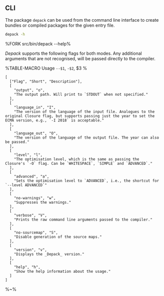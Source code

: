 ## **CLI**

The package `depack` can be used from the command line interface to create bundles or compiled packages for the given entry file.

```sh
depack -h
```

%FORK src/bin/depack --help%

_Depack_ supports the following flags for both modes. Any additional arguments that are not recognised, will be passed directly to the compiler.

%TABLE-MACRO Usage
  `--$1`, `-$2`, $3
%

```table Usage
[
  ["Flag", "Short", "Description"],
  [
    "output", "o",
    "The output path. Will print to `STDOUT` when not specified."
  ],
  [
    "language_in", "I",
    "The version of the language of the input file. Analogues to the original Closure flag, but supports passing just the year to set the ECMA version, e.g., `-I 2018` is acceptable."
  ],
  [
    "language_out", "O",
    "The version of the language of the output file. The year can also be passed."
  ],
  [
    "level", "l",
    "The optimisation level, which is the same as passing the Closure's `-O` flag. Can be `WHITESPACE`, `SIMPLE` and `ADVANCED`."
  ],
  [
    "advanced", "a",
    "Sets the optimisation level to `ADVANCED`, i.e., the shortcut for `--level ADVANCED`"
  ],
  [
    "no-warnings", "w",
    "Suppresses the warnings."
  ],
  [
    "verbose", "V",
    "Prints the raw command line arguments passed to the compiler."
  ],
  [
    "no-sourcemap", "S",
    "Disable generation of the source maps."
  ],
  [
    "version", "v",
    "Displays the _Depack_ version."
  ],
  [
    "help", "h",
    "Show the help information about the usage."
  ]
]
```

%~%
